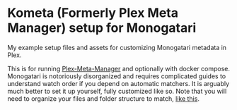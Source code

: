 # Kometa (Formerly Plex Meta Manager) setup for Monogatari
My example setup files and assets for customizing Monogatari metadata in Plex.

This is for running [Plex-Meta-Manager](https://github.com/meisnate12/Plex-Meta-Manager) and optionally with docker compose. Monogatari is notoriously disorganized and requires complicated guides to understand watch order if you depend on automatic matchers. It is arguably much better to set it up yourself, fully customized like so. Note that you will need to organize your files and folder structure to match, [like this](https://i.imgur.com/c5MXeaB.png).
